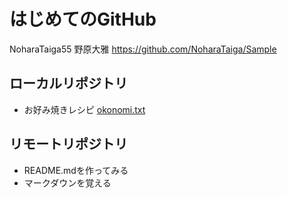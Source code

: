 # はじめてのGitHub
NoharaTaiga55 野原大雅
https://github.com/NoharaTaiga/Sample

## ローカルリポジトリ
* お好み焼きレシピ
     [okonomi.txt](okonomi.txt)

## リモートリポジトリ
* README.mdを作ってみる
* マークダウンを覚える